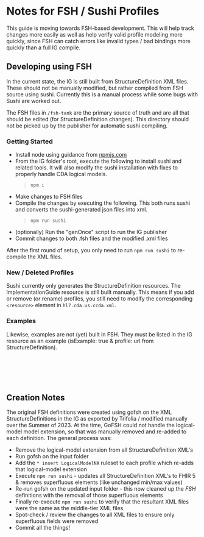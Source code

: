 # Notes for FSH / Sushi Profiles
This guide is moving towards FSH-based development. This will help track changes more easily as well as help verify valid profile modeling more quickly, since FSH can catch errors like invalid types / bad bindings more quickly than a full IG compile.

## Developing using FSH
In the current state, the IG is still built from StructureDefinition XML files. These should not be manually modified, but rather compiled from FSH source using sushi. Currently this is a manual process while some bugs with Sushi are worked out.

The FSH files in `/fsh-tank` are the primary source of truth and are all that should be edited (for StructureDefinition changes). This directory should not be picked up by the publisher for automatic sushi compiling.

### Getting Started
- Install node using guidance from [npmjs.com](https://docs.npmjs.com/downloading-and-installing-node-js-and-npm)
- From the IG folder's root, execute the following to install sushi and related tools. It will also modify the sushi installation with fixes to properly handle CDA logical models.
  >`npm i`
- Make changes to FSH files
- Compile the changes by executing the following. This both runs sushi and converts the sushi-generated json files into xml.
  >`npm run sushi`
- (optionally) Run the "genOnce" script to run the IG publisher
- Commit changes to both .fsh files and the modified .xml files
  
After the first round of setup, you only need to run `npm run sushi` to re-compile the XML files.

### New / Deleted Profiles
Sushi currently only generates the StructureDefinition resources. The ImplementationGuide resource is still built manually. This means if you add or remove (or rename) profiles, you still need to modify the corresponding `<resource>` element in `hl7.cda.us.ccda.xml`.

### Examples
Likewise, examples are not (yet) built in FSH. They must be listed in the IG resource as an example (isExample: true & profile: url from StructureDefinition).

<br/><br/><br/><br/>
## Creation Notes
The original FSH definitions were created using gofsh on the XML StructureDefinitions in the IG as exported by Trifolia / modified manually over the Summer of 2023. At the time, GoFSH could not handle the logical-model model extension, so that was manually removed and re-added to each definition. The general process was:

- Remove the logical-model extension from all StructureDefinition XML's
- Run gofsh on the input folder
- Add the `* insert LogicalModelNA` ruleset to each profile which re-adds that logical-model extension
- Execute `npm run sushi` - updates all StructureDefinition XML's to FHIR 5 & removes superfluous elements (like unchanged min/max values)
- Re-run gofsh on the updated input folder - this now cleaned up the *FSH* definitions with the removal of those superfluous elements
- Finally re-execute `npm run sushi` to verify that the resultant XML files were the same as the middle-tier XML files. 
- Spot-check / review the changes to all XML files to ensure only superfluous fields were removed 
- Commit all the things!